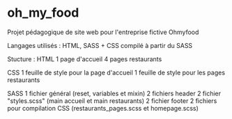 # oh_my_food

Projet pédagogique de site web pour l'entreprise fictive Ohmyfood

Langages utilisés : HTML, SASS + CSS compilé à partir du SASS

Stucture :
HTML
1 page d'accueil
4 pages restaurants

CSS
1 feuille de style pour la page d'accueil
1 feuille de style pour les pages restaurants

SASS
1 fichier général (reset, variables et mixin)
2 fichiers header
2 fichier "styles.scss" (main accueil et main restaurants)
2 fichier footer
2 fichiers pour compilation CSS (restaurants_pages.scss et homepage.scss)